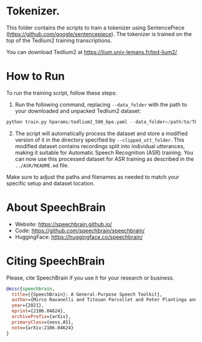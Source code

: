 # Tokenizer.
This folder contains the scripts to train a tokenizer using SentencePiece (https://github.com/google/sentencepiece).
The tokenizer is trained on the top of the Tedlium2 training transcriptions.

You can download Tedlium2 at https://lium.univ-lemans.fr/ted-lium2/


# How to Run

To run the training script, follow these steps:

1. Run the following command, replacing `--data_folder` with the path to your downloaded and unpacked Tedlium2 dataset:

```python
python train.py hparams/tedlium2_500_bpe.yaml --data_folder=/path/to/TEDLIUM
```

2. The script will automatically process the dataset and store a modified version of it in the directory specified by `--clipped_utt_folder`. This modified dataset contains recordings split into individual utterances, making it suitable for Automatic Speech Recognition (ASR) training. You can now use this processed dataset for ASR training as described in the `../ASR/README.md` file.

Make sure to adjust the paths and filenames as needed to match your specific setup and dataset location.

# **About SpeechBrain**
- Website: https://speechbrain.github.io/
- Code: https://github.com/speechbrain/speechbrain/
- HuggingFace: https://huggingface.co/speechbrain/


# **Citing SpeechBrain**
Please, cite SpeechBrain if you use it for your research or business.

```bibtex
@misc{speechbrain,
  title={{SpeechBrain}: A General-Purpose Speech Toolkit},
  author={Mirco Ravanelli and Titouan Parcollet and Peter Plantinga and Aku Rouhe and Samuele Cornell and Loren Lugosch and Cem Subakan and Nauman Dawalatabad and Abdelwahab Heba and Jianyuan Zhong and Ju-Chieh Chou and Sung-Lin Yeh and Szu-Wei Fu and Chien-Feng Liao and Elena Rastorgueva and François Grondin and William Aris and Hwidong Na and Yan Gao and Renato De Mori and Yoshua Bengio},
  year={2021},
  eprint={2106.04624},
  archivePrefix={arXiv},
  primaryClass={eess.AS},
  note={arXiv:2106.04624}
}
```

